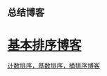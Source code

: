 ## 总结博客
[基本排序博客](https://www.cnblogs.com/eniac12/p/5329396.html)
==
[计数排序，基数排序，桶排序博客](https://blog.csdn.net/quietwave/article/details/8008572)
